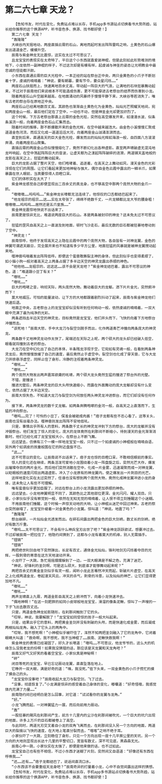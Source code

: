 # 第二六七章 天龙？
        【告知书友，时代在变化，免费站点难以长存，手机app多书源站点切换看书大势所趋，站长给你推荐的这个换源APP，听书音色多、换源、找书都好使！】
       第二六七章 天龙？
       “轰隆隆”
       大峡谷内天摇地动，两座直插云霄的石山，离地而起时发出阵阵雷鸣之响，土黄色的石山爆发出道道金芒，缓缓升空。
       辰南与紫金神龙无比震惊，这实在太过不可思议了。
       且龙宝宝的表现实在太奇特了，平日这个小东西就喜爱装神棍，但是此刻如此形势难测的境地下，小龙依然一副神棍的样子，不过这次却是有模有样，起虔诚与神圣的姿态让光明教会中最忠诚的信徒都汗颜。
       小东西在直通云霄的巨大光柱中，一本正经的站在祭台正中央，两只金黄色的小爪子不断划着十字，虔诚的喃喃着：“神说，要有朝暮，要有节令，要众星闪烁……”
       两座石山扶摇而上，快速离地百余丈高，带动起一阵巨大的气浪，让满地的石块狂暴舞动起来，不过对于辰南他们来说根本不可能造成伤害，更不可能穿进古老祭台的结界而伤害到小龙。
       随着两座石山升空越来越高，在地面涌动的风暴终于慢慢平静下来，大峡谷等若消失了，唯有古老的祭台存在原地正中央。
       两座石山已经离地数百丈高，其颜色也渐渐由土黄色化为金黄色，灿灿光芒照耀天地间，宛如两座金山一般，最后他们定在了空中，一动也不动，但是神圣金光却更加炽烈了。
       这个时候，下方古老祭台那直上云霄的金色光柱，突然在高空爆发开来，如漫漫水波、似条条溪流一般，向着两座金色石山汇集而去。
       随着时间的推移，那不断爆散开来的金色光辉，在空中越来越浩大。由金色小溪慢慢汇聚成道道金色河流，而后又化成一道道滔滔大河，向着两座金山汹涌澎湃而去。
       直至到后来，直通高天的巨大金色光柱，爆发而出的灿灿光辉如海浪一般，自四面八方滚滚奔涌，向着两座石山聚集。
       直插云霄的两座金山仿似慢慢熔化了，竟然不断幻化出各种虚影。直至两声啸破虚无混沌地龙吟响起，在空中荡起阵阵巨大的音波，让虚天都为之漾起阵阵破碎的涟漪，两道铺天盖地般的龙影在高天之上，狂猛的舞动起来。
       巨大的龙影占据了整片天空，他们咆哮着、追逐着，在高天之上舞动如风，漫天金色的光彩浮现在它们的周围。让它们看起来更加地神秘与强大，偶尔自金色云霞中露出的一鳞半爪，如果暴露在世人眼前，当真要惊得人目瞪口呆。
       它们的体积实在太大了！
       紫金神龙感觉自己即便显现出二百余丈的真龙身，也不够高空中那两个庞然大物的金爪一抓。
       “嗷嗷嗷……呜呜呜……”紫金神龙长嚎都无法连续了。他惊叹的口舌都结巴起来了。
       “他龙祖宗的祖宗……这……实在太夸张了，绵绵不绝数千丈，一片龙鳞都比龙大爷的腰身粗！嗷嗷嗷……呜呜呜……居然还是五爪皇族……”
       紫金神龙震惊地快说不出话来了。
       辰南更是惊异无比，难道说两座巨大的石山。本是两条被封印的神龙？这未免太过不可思议了。
       狂猛的罡风自高天之上一直波及到地面，顿时飞沙走石，最后无数的巨石都被狂暴地卷动到了空中。
       “神灵龙！”
       辰南惊呼，他终于发现高天之上隐在云霞中的两个庞然大物，各自皆有一对神龙翼，金色的神翼可谓遮天蔽日，完全展开来也不知道有多少平方公里，地面狂猛的风暴就是被神龙翼搅动起来地。
       噬神兽呜咽着发出阵阵低呼。即便这个蛮兽敢撕裂主神的身体，但此刻似乎也变得柔顺了，如小猫小狗一般对着高天之上两条占据了多半边天空的神灵龙露出恭顺的神色。
       “他他他……龙祖宗的，这这这……该不会是天龙吧？”紫金神龙结巴着，露出不可思议的神色，道：“难道跟小豆丁有关？”
       “嗷吼……”
       “嗷吼……”
       巨大的咆哮之音，响彻天际，两头庞然大物。舞动着巨大的龙躯。洒下片片金光，突然俯冲而下！
       莫大地威压。可怕的能量波动，让下方的大地都跟着剧烈抖动了起来，辰南与紫金神龙他们快速后退。
       地面正中央，古老祭台上的龙宝宝却似没有听到任何响动一般，依然虔诚的喃喃着，一双大眼中充满了最为纯净的光彩。
       两条遮挡去半边天空的神灵龙，目标竟然是龙宝宝，他们并头而下，飞快的向着下方地祭台冲撞而去。
       “该死地！”辰南大怒，手中大龙刀与裂空剑脱手而出，化作两道青芒冲撞向两条庞大的神灵龙。
       两条数千丈地神灵龙动作太快了，尾端还在天际之上呢，两个硕大的龙头却已经破入低空，眼看就将撞到古老的祭台。
       大龙刀在空中幻化出了自己的本体，半条残龙浮现于空，它宛如有灵魂一般，在看到两条神灵龙后，竟然慢慢放缓了自己的速度，最后竟然止于虚空中。裂空剑也化成了穿天兽，它与大龙刀并排悬浮虚空，同样止住了身形，冷静的注视着两条神灵龙。
       “嗷吼……”
       “嗷吼……”
       两个庞然大物发出两声震耳欲聋的吼啸，两个硕大龙头竟然生猛的撞进了祭台外的光壁。
       不错，是撞进！
       撞进光壁后，两条神灵龙的巨大头颅快速缩小，而露在外面舞动的庞大龙躯却没有什么变化，依然占据了大半边天空。
       辰南大惊失色，不知道大龙刀与裂空剑为何放任两头神灵龙冲进祭台，而它们却没有任何作为。
       接下来，两条神灵龙的数千丈龙躯。如两条奔腾咆哮的金河一般，自高天之上直落而下，生猛的冲向祭台。
       “嗷呜……完了！可怜的小豆丁，保准会被砸成肉酱！”痞子龙都有些不忍心看了。这等关头，辰南也没有丝毫办法。噬神兽则发出阵阵不安地低吼。
       只是，事情出乎所有人的意料，两条数千丈长的神灵龙冲到下方的祭台，庞大的龙躯并没有冲毁祭台。他们发生了惊人的变化，庞大的龙体竟然在刹那间不断缩小，待到漫天的金光渐渐消散时，他们已经化成了龙宝宝般大小，在祭台上不断飞舞。
       远远望去，仿佛有三个一模一样地龙宝宝一般，只不过一个如虔诚的小神棍般在喃喃自语，另外两个如调皮的孩童般围在它的附近盘旋不已。
       “这……”
       这不可思议的变化。让辰南说不出话来了。痞子龙也惊的目瞪口呆，不敢相信眼前的事实。
       惊人的变化还在继续，两条活泼可爱地小龙围绕着小龙一阵盘旋之后，突然光芒大作，爆发出璀璨夺目的两片金光。而后他们突然消散在空中，化成一片金雾，迅速凝聚而成一对神龙翼，以眨眼般的速度闪现出两道虚影。冲入了小龙原有的神龙翼内，使之爆发出一片刺目的光芒。
       这样地变化实在太过突然了，任谁也没有想到两个庞然大物，竟然化成神龙翼冲进小龙的身体，这未免让人有些不可理解。
       唯有蛮兽似乎更加臣服了，对远在祭台上的小龙流露出更加恭顺的神色。
       远远望去，小龙地神翼明显不同了，其颜色比之其他部位更深。金光闪闪，耀人双目。只是，小家伙似乎没有察觉到一般，依然在无知无觉的喃喃着，让人恨不得立刻捶醒这个小迷糊。
       不用辰南他们捶醒，这个时候一声惊天动地的大响，让小神棍从迷茫中回过神来。古老的祭台突然崩塌了，龙宝宝扑棱着一对金黄色的小龙翼。惊叫道：“神说。地震了吗？”
       “轰隆隆”
       祭台崩碎，一片灿灿金光透发而出。在碎石间露出两把金色的巨大剑柄，数丈长的剑柄，绝对有数万斤重。
       “嗷呜……太不可思议了，不会有什么神兵宝刃出世了吧？”紫金神龙跃跃欲试，想要冲过去。不过却被辰南一把拉住了，他隐约间猜到了，这都与小龙有着莫大的机缘，别人无需插手。
       “铿锵”
       “铿锵”
       两把绝世利剑自地下突然弹出，长足有百丈，通体金光灿灿，锋利地剑刃闪烁着夺目的光辉，一股刺骨的寒意在这方天地波动开来。
       小龙吓了一大跳，急忙摇摇摆摆躲到了一边，一双大眼满是不解之色，充满了迷茫。
       “神说，好锋利的圣剑啊，可是这么硕大，到底谁才能够舞动起来呢？”
       两把百余丈的黄金圣剑似乎有灵一般，闻听小龙此言蓦然冲天而起，斩破片片虚空，在高天之上化成两道金龙，卷起漫天风云，冲天的杀气，刺骨的冷意，以及灿灿的神芒，让它们显得更加地不凡。
       “嗷吼……”
       “嗷吼……”
       两声龙啸直上九霄，两道金影自高天之上俯冲而下，向着小龙快速冲去。
       “偶地神啊！”在这一刻肥胖的如同小皮球般地龙宝宝，滑溜的像条泥鳅，惊叫了一声嗖的一下子飞出去数百丈远。
       只是，两道金色神龙如影随形，在刹那间触到了它的头。
       “哎呀，神说，我要解脱了！”龙宝宝如同受惊的孩子一般大叫起来。
       只是，结果出乎它的意料，两把黄金圣剑并没有刺破的头颅，而是快速化成金雾，而后凝成两根灿灿龙角，融入了它头上的两角中。
       “哎呀，我不想死啊！”小神棍似乎被吓住了，浑然不知两把圣剑融入了它的龙角中，它闭着眼睛大叫道：“救命啊，我不想死，我不当神棍了……辰南、泥鳅快救我啊！”
       紫金神龙的表情已经凝固了，好久才长嚎道：“嗷呜……不可思议，他龙爷爷的，这么大的机缘怎么没我老龙的份啊！如果我没猜错的话，那应该是天龙翼和天龙角吧？”
       辰南又好气又好笑的看着空宝宝，小家伙真是神秘啊！
       “砰”
       闭目等死的龙宝宝，早已忘记扇动龙翼，直直坠落在地上。
       它睁开一双大眼，满是好奇的道：“咦，我没死。”低下头来，一双金黄色的小爪子慌忙的摸了摸自己的头。
       “龙宝宝你没事吧？”辰南收起大龙刀与裂空剑，飞了过去。
       “没事，彻底恢复了。”小龙满是惊异的感受着自己身体的变化，嘟囔道：“好奇怪哦，我感觉体内充满了力量……”
       辰南隐约间已经明白是怎么回事，对它道：“试试看你的龙翼与龙角。”
       “好。”
       小龙飞腾而起，一对神翼猛力一展，而后向前用力扇动。
       “轰”
       一股狂暴的飓风在刹那间产生，前方十几里内的尘沙在刹那间被吹光，一个巨大的坑穴出现的地面，许多上万斤的巨石都被卷上了高空。
       与此同时，两道光刃交叉着自小龙的双角飞离而去，在刹那间没入另一个方向的地面，两道巨大的裂痕以飞快的速度，在大地上笔直分裂而去，“喀喀”之响不绝于耳。
       小家伙吓了一大跳，立刻稳住了身形，只见一个方向出现一座十几平房公里的天坑，另一个方向的大地则显现出长达十几里的平整切口，宽皆有数丈，深不可见底，黑森森无光。
       辰南心中一跳，小家伙实在太强了，即便是他来做的话，也不过如此。
       龙宝宝自己也有些不相信，不过小东西才迷糊了片刻，突然间又自语道：“好像还有东西在呼唤我……”
       “还……还有……”痞子龙都结巴了，说话间直流口水。
       “小东西该不会要重组天龙身吧？”辰南奇异的打量着小龙，心中不自觉间露出这样的猜想。
       【告知书友，时代在变化，免费站点难以长存，手机app多书源站点切换看书大势所趋，站长给你推荐的这个换源APP，听书音色多、换源、找书都好使！】